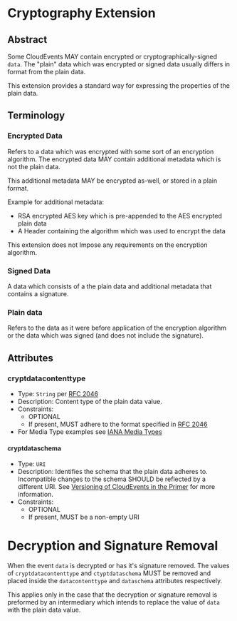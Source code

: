 # Cryptography Extension

## Abstract

Some CloudEvents MAY contain encrypted or cryptographically-signed `data`. The "plain"
data which was encrypted or signed data usually differs in format from the plain data.

This extension provides a standard way for expressing the properties of the plain data.

## Terminology

### Encrypted Data
Refers to a data which was encrypted with some sort of an encryption algorithm.
The encrypted data MAY contain additional metadata which is not the plain data.

This additional metadata MAY be encrypted as-well, or stored in a plain format.

Example for additional metadata:
- RSA encrypted AES key which is pre-appended to the AES encrypted plain data
- A Header containing the algorithm which was used to encrypt the data

This extension does not Impose any requirements on the encryption algorithm.

### Signed Data
A data which consists of a the plain data and additional metadata that contains a
signature.

### Plain data

Refers to the data as it were before application of the encryption algorithm or the
data which was signed (and does not include the signature).

## Attributes

### cryptdatacontenttype
- Type: `String` per [RFC 2046](https://tools.ietf.org/html/rfc2046)
- Description: Content type of the plain data value.
- Constraints:
  - OPTIONAL
  - If present, MUST adhere to the format specified in
    [RFC 2046](https://tools.ietf.org/html/rfc2046)
- For Media Type examples see
  [IANA Media Types](http://www.iana.org/assignments/media-types/media-types.xhtml)


#### cryptdataschema

- Type: `URI`
- Description: Identifies the schema that the plain data adheres to. Incompatible
  changes to the schema SHOULD be reflected by a different URI. See
  [Versioning of CloudEvents in the Primer](../primer.md#versioning-of-cloudevents)
  for more information.
- Constraints:
  - OPTIONAL
  - If present, MUST be a non-empty URI
  
  
# Decryption and Signature Removal
When the event `data` is decrypted or has it's signature removed.
The values of `cryptdatacontenttype` and `ctyptdataschema` MUST be removed and placed
inside the `datacontenttype` and `dataschema` attributes respectively.
 
This applies only in the case that the decryption or signature removal is preformed by
an intermediary which intends to replace the value of `data` with the plain data value. 